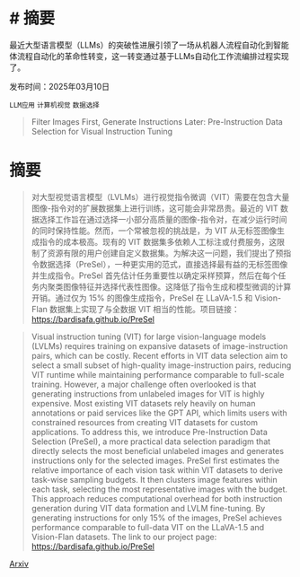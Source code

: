 # # 摘要
最近大型语言模型（LLMs）的突破性进展引领了一场从机器人流程自动化到智能体流程自动化的革命性转变，这一转变通过基于LLMs自动化工作流编排过程实现了。

发布时间：2025年03月10日

`LLM应用` `计算机视觉` `数据选择`

> Filter Images First, Generate Instructions Later: Pre-Instruction Data Selection for Visual Instruction Tuning

# 摘要

> 对大型视觉语言模型（LVLMs）进行视觉指令微调（VIT）需要在包含大量图像-指令对的扩展数据集上进行训练，这可能会非常昂贵。最近的 VIT 数据选择工作旨在通过选择一小部分高质量的图像-指令对，在减少运行时间的同时保持性能。然而，一个常被忽视的挑战是，为 VIT 从无标签图像生成指令的成本极高。现有的 VIT 数据集多依赖人工标注或付费服务，这限制了资源有限的用户创建自定义数据集。为解决这一问题，我们提出了预指令数据选择（PreSel），一种更实用的范式，直接选择最有益的无标签图像并生成指令。PreSel 首先估计任务重要性以确定采样预算，然后在每个任务内聚类图像特征并选择代表性图像。这降低了指令生成和模型微调的计算开销。通过仅为 15% 的图像生成指令，PreSel 在 LLaVA-1.5 和 Vision-Flan 数据集上实现了与全数据 VIT 相当的性能。项目链接：https://bardisafa.github.io/PreSel

> Visual instruction tuning (VIT) for large vision-language models (LVLMs) requires training on expansive datasets of image-instruction pairs, which can be costly. Recent efforts in VIT data selection aim to select a small subset of high-quality image-instruction pairs, reducing VIT runtime while maintaining performance comparable to full-scale training. However, a major challenge often overlooked is that generating instructions from unlabeled images for VIT is highly expensive. Most existing VIT datasets rely heavily on human annotations or paid services like the GPT API, which limits users with constrained resources from creating VIT datasets for custom applications. To address this, we introduce Pre-Instruction Data Selection (PreSel), a more practical data selection paradigm that directly selects the most beneficial unlabeled images and generates instructions only for the selected images. PreSel first estimates the relative importance of each vision task within VIT datasets to derive task-wise sampling budgets. It then clusters image features within each task, selecting the most representative images with the budget. This approach reduces computational overhead for both instruction generation during VIT data formation and LVLM fine-tuning. By generating instructions for only 15% of the images, PreSel achieves performance comparable to full-data VIT on the LLaVA-1.5 and Vision-Flan datasets. The link to our project page: https://bardisafa.github.io/PreSel

[Arxiv](https://arxiv.org/abs/2503.07591)
